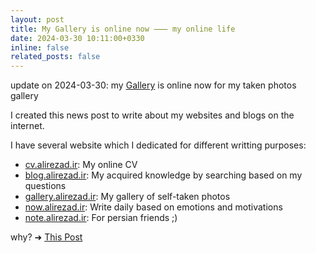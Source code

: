 ```yaml
---
layout: post
title: My Gallery is online now ⸺ my online life
date: 2024-03-30 10:11:00+0330
inline: false
related_posts: false
---
```


update on 2024-03-30: my [Gallery](https://gallery.alirezad.ir) is online now for my taken photos gallery

I created this news post to write about my websites and blogs on the internet.

I have several website which I dedicated for different writting purposes:
- [cv.alirezad.ir](https://cv.alirezad.ir): My online CV
- [blog.alirezad.ir](https://blog.alirezad.ir/): My acquired knowledge by searching based on my questions
- [gallery.alirezad.ir](https://gallery.alirezad.ir): My gallery of self-taken photos
- [now.alirezad.ir](https://now.alirezad.ir): Write daily based on emotions and motivations
- [note.alirezad.ir](https://note.alirezad.ir): For persian friends ;)

why?  ➜  [This Post](https://alirezad.ir/blog/2022/the-idea-behind-my-blog/)
